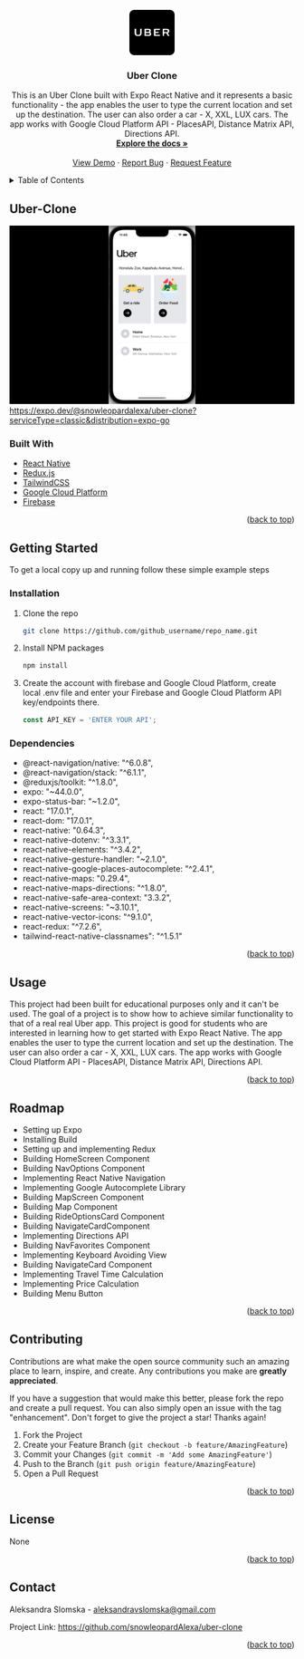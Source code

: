 <div id="top"></div>
<!-- PROJECT SHIELDS -->

<!-- PROJECT LOGO -->
<br />
<div align="center">
  <a href="https://github.com/snowleopardAlexa/linkedin-clone">
    <img src="/assets/uber.png" alt="Logo" width="80" height="80">
  </a>

<h3 align="center">Uber Clone</h3>

  <p align="center">
    This is an Uber Clone built with Expo React Native and it represents a basic functionality  - the app enables the user to type the current location and set up the destination. 
    The user can also order a car - X, XXL, LUX cars. The app works with Google Cloud Platform API - PlacesAPI, Distance Matrix API, Directions API. 
    <br />
    <a href="https://github.com/snowleopardAlexa/linkedin-clone"><strong>Explore the docs »</strong></a>
    <br />
    <br />
    <a href="https://expo.dev/@snowleopardalexa/uber-clone?serviceType=classic&distribution=expo-go">View Demo</a>
    ·
    <a href="https://github.com/snowleopardAlexa/uber-clone/issues">Report Bug</a>
    ·
    <a href="https://github.com/snowleopardAlexa/uber-clone/issues">Request Feature</a>
  </p>
</div>



<!-- TABLE OF CONTENTS -->
<details>
  <summary>Table of Contents</summary>
  <ol>
    <li>
      <a href="#about-the-project">About The Project</a>
      <ul>
        <li><a href="#built-with">Built With</a></li>
      </ul>
    </li>
    <li>
      <a href="#getting-started">Getting Started</a>
      <ul>
        <li><a href="#installation">Installation</a></li>
        <li><a href="#dependencies">Dependencies</a></li>
      </ul>
    </li>
    <li><a href="#usage">Usage</a></li>
    <li><a href="#roadmap">Roadmap</a></li>
    <li><a href="#contributing">Contributing</a></li>
    <li><a href="#license">License</a></li>
    <li><a href="#contact">Contact</a></li>
    <li><a href="#acknowledgments">Acknowledgments</a></li>
  </ol>
</details>


<!-- ABOUT THE PROJECT -->
## Uber-Clone

![Alt text](/assets/uber-clone.png?raw=true "Uber Clone") https://expo.dev/@snowleopardalexa/uber-clone?serviceType=classic&distribution=expo-go

### Built With

* [React Native](https://reactnative.dev/)
* [Redux.js](https://reduxjs.org/)
* [TailwindCSS](https://tailwindcss.com/)
* [Google Cloud Platform](https://cloud.google.com/)
* [Firebase](https://firebase.google.com)


<p align="right">(<a href="#top">back to top</a>)</p>


<!-- GETTING STARTED -->
## Getting Started

To get a local copy up and running follow these simple example steps

### Installation

1. Clone the repo
   ```sh
   git clone https://github.com/github_username/repo_name.git
   ```
2. Install NPM packages
   ```sh
   npm install
   ```
3. Create the account with firebase and Google Cloud Platform, create local .env file and enter your Firebase and Google Cloud Platform API key/endpoints there.
   ```js
   const API_KEY = 'ENTER YOUR API';
   ```

### Dependencies

* @react-navigation/native: "^6.0.8",
* @react-navigation/stack: "^6.1.1",
* @reduxjs/toolkit: "^1.8.0",
* expo: "~44.0.0",
* expo-status-bar: "~1.2.0",
* react: "17.0.1",
* react-dom: "17.0.1",
* react-native: "0.64.3",
* react-native-dotenv: "^3.3.1",
* react-native-elements: "^3.4.2",
* react-native-gesture-handler: "~2.1.0",
* react-native-google-places-autocomplete: "^2.4.1",
* react-native-maps: "0.29.4",
* react-native-maps-directions: "^1.8.0",
* react-native-safe-area-context: "3.3.2",
* react-native-screens: "~3.10.1",
* react-native-vector-icons: "^9.1.0",
* react-redux: "^7.2.6",
* tailwind-react-native-classnames": "^1.5.1"

<p align="right">(<a href="#top">back to top</a>)</p>

<!-- USAGE EXAMPLES -->
## Usage

This project had been built for educational purposes only and it can't be used. The goal of a project is to show how to achieve similar functionality 
to that of a real real Uber app. This project is good for students who are interested in learning how to get started with Expo React Native. 
The app enables the user to type the current location and set up the destination. The user can also order a car - X, XXL, LUX cars. The app works 
with Google Cloud Platform API - PlacesAPI, Distance Matrix API, Directions API. 

<p align="right">(<a href="#top">back to top</a>)</p>


<!-- ROADMAP -->
## Roadmap

- Setting up Expo
- Installing Build
- Setting up and implementing Redux
- Building HomeScreen Component
- Building NavOptions Component
- Implementing React Native Navigation
- Implementing Google Autocomplete Library
- Building MapScreen Component
- Building Map Component
- Building RideOptionsCard Component
- Building NavigateCardComponent
- Implementing Directions API
- Building NavFavorites Component 
- Implementing Keyboard Avoiding View
- Building NavigateCard Component
- Implementing Travel Time Calculation
- Implementing Price Calculation
- Building Menu Button 

<p align="right">(<a href="#top">back to top</a>)</p>


<!-- CONTRIBUTING -->
## Contributing

Contributions are what make the open source community such an amazing place to learn, inspire, and create. Any contributions you make are **greatly appreciated**.

If you have a suggestion that would make this better, please fork the repo and create a pull request. You can also simply open an issue with the tag "enhancement".
Don't forget to give the project a star! Thanks again!

1. Fork the Project
2. Create your Feature Branch (`git checkout -b feature/AmazingFeature`)
3. Commit your Changes (`git commit -m 'Add some AmazingFeature'`)
4. Push to the Branch (`git push origin feature/AmazingFeature`)
5. Open a Pull Request

<p align="right">(<a href="#top">back to top</a>)</p>


<!-- LICENSE -->
## License

None

<p align="right">(<a href="#top">back to top</a>)</p>


<!-- CONTACT -->
## Contact

Aleksandra Slomska - aleksandravslomska@gmail.com

Project Link: https://github.com/snowleopardAlexa/uber-clone

<p align="right">(<a href="#top">back to top</a>)</p>



<!-- MARKDOWN LINKS & IMAGES -->
<!-- https://www.markdownguide.org/basic-syntax/#reference-style-links -->
[contributors-shield]: https://img.shields.io/github/contributors/snowleopardAlexa/medium-clone.svg?style=for-the-badge
[contributors-url]: https://github.com/github_username/repo_name/graphs/contributors
[forks-shield]: https://img.shields.io/github/forks/github_username/repo_name.svg?style=for-the-badge
[forks-url]: https://github.com/github_username/repo_name/network/members
[stars-shield]: https://img.shields.io/github/stars/github_username/repo_name.svg?style=for-the-badge
[stars-url]: https://github.com/github_username/repo_name/stargazers
[issues-shield]: https://img.shields.io/github/issues/github_username/repo_name.svg?style=for-the-badge
[issues-url]: https://github.com/github_username/repo_name/issues
[license-shield]: https://img.shields.io/github/license/github_username/repo_name.svg?style=for-the-badge
[license-url]: https://github.com/github_username/repo_name/blob/master/LICENSE.txt
[linkedin-shield]: https://img.shields.io/badge/-LinkedIn-black.svg?style=for-the-badge&logo=linkedin&colorB=555
[linkedin-url]: https://linkedin.com/in/linkedin_username
[product-screenshot]: images/screenshot.png

